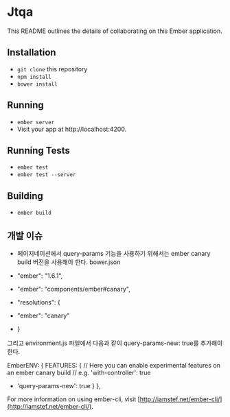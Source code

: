 # Jtqa

This README outlines the details of collaborating on this Ember application.

## Installation

* `git clone` this repository
* `npm install`
* `bower install`

## Running

* `ember server`
* Visit your app at http://localhost:4200.

## Running Tests

* `ember test`
* `ember test --server`

## Building

* `ember build`

## 개발 이슈
* 페이지네이션에서 query-params 기능을 사용하기 위해서는 ember canary build 버전을 사용해야 한다.
bower.json
-    "ember": "1.6.1",
+    "ember": "components/ember#canary",

+  "resolutions": {
+    "ember": "canary"
+    }

그리고 environment.js 파일에서 다음과 같이 query-params-new: true를 추가해야 한다.

EmberENV: {
  FEATURES: {
    // Here you can enable experimental features on an ember canary build
    // e.g. 'with-controller': true
+    'query-params-new': true
  }
},


For more information on using ember-cli, visit [http://iamstef.net/ember-cli/](http://iamstef.net/ember-cli/).
